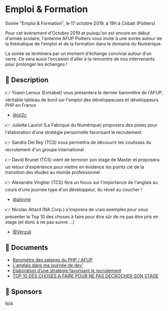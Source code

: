 # Emploi & Formation

Soirée "Emploi & Formation", le 17 octobre 2019, à 19h à Cobalt (Poitiers)

Pour cet évènement d'Octobre 2019 et puisqu'on est encore en début d'année scolaire, l'antenne AFUP Poitiers vous invite à une soirée autour de la thématique de l'emploi et de la formation dans le domaine du Numérique.

La soirée se terminera par un moment d'échange convivial autour d'un verre. Ce sera aussi l'occasion d'aller à la rencontre de nos intervenants pour prolonger les échanges !

## 📜 Description

👉 Yoann Leroux (Extrabat) vous présentera le dernier baromètre de l'AFUP, véritable tableau de bord sur l'emploi des développeuses et développeurs PHP en France

- [@izi2c](https://twitter.com/izi2c)

👉 Juliette Lauriol (La Fabrique du Numérique) proposera des pistes pour l'élaboration d’une stratégie personnelle favorisant le recrutement

👉 Sandra Del Rey (TCS) vous permettra de découvrir les coulisses du recrutement d'un groupe international

👉 David Brunet (TCS) vient de terminer son stage de Master et proposera un retour d'expérience pour mettre en évidence les points clé de la transition des études au monde professionnel

👉 Alexandre Vingtier (TCS) fera un focus sur l'importance de l'anglais au cours d'une journée type d'un développeur, du réveil au coucher !

- [@alxvng](https://twitter.com/alxvng)

👉 Nicolas Attard (NA Corp.) s'inspirera de vrais exemples pour vous présenter le Top 10 des choses à faire pour être sûr de ne pas être pris en stage (et donc à ne pas suivre ...)

- [@Verzuli](https://twitter.com/Verzuli)

## 📂 Documents

- [Baromètre des salaires du PHP / AFUP](afup_emploi_formation_17-10-19.pdf)
- [L'anglais dans ma journée de dev'](L'anglais%20dans%20la%20journée%20d'un%20dev'.pdf)
- [Elaboration d’une stratégie favorisant le recrutement](strategie_recrutement.pdf)
- [TOP 10 DES CHOSES A FAIRE POUR NE PAS DECROCHER SON STAGE](TOP-10.pdf)

## 💖 Sponsors

N/A